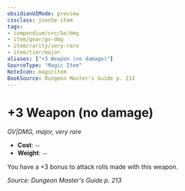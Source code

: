 ```yaml
---
obsidianUIMode: preview
cssclass: json5e-item
tags:
- compendium/src/5e/dmg
- item/gear/gv-dmg
- item/rarity/very-rare
- item/tier/major
aliases: ["+3 Weapon (no damage)"]
SourceType: "Magic Item"
NoteIcon: magicitem
BookSource: Dungeon Master's Guide p. 213
---
```

# +3 Weapon (no damage)
*GV|DMG, major, very rare*  

- **Cost**: ⏤
- **Weight**: ⏤

You have a +3 bonus to attack rolls made with this weapon.

*Source: Dungeon Master's Guide p. 213*